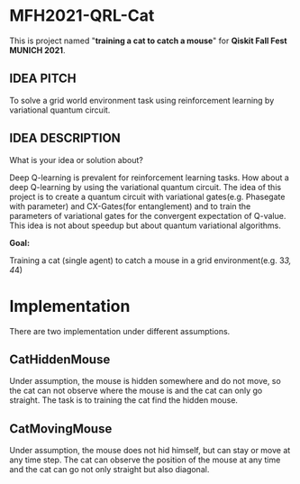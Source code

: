 # MFH2021-QRL-Cat
This is project named "**training a cat to catch a mouse**" for **Qiskit Fall Fest MUNICH 2021**.
## IDEA PITCH
To solve a grid world environment task using reinforcement learning by variational quantum circuit.
## IDEA DESCRIPTION
What is your idea or solution about?

Deep Q-learning is prevalent for reinforcement learning tasks. How about a deep Q-learning by using the variational quantum circuit. The idea of this project is to create a quantum circuit with variational gates(e.g. Phasegate with parameter) and CX-Gates(for entanglement) and to train the parameters of variational gates for the convergent expectation of Q-value. This idea is not about speedup but about quantum variational algorithms.

**Goal:**

Training a cat (single agent) to catch a mouse in a grid environment(e.g. 3*3, 4*4)

# Implementation
There are two implementation under different assumptions.

## CatHiddenMouse
Under assumption, the mouse is hidden somewhere and do not move, so the cat can not observe where the mouse is and the cat can only go straight. The task is to training the cat find the hidden mouse.

## CatMovingMouse
Under assumption, the mouse does not hid himself, but can stay or move at any time step. The cat can observe the position of the mouse at any time and the cat can go not only straight but also diagonal.
